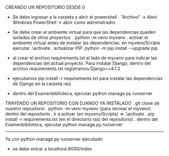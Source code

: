 CREANDO UN REPOSITORIO DESDE 0
- Se debe ingresar a la carpeta y abrir el powershell
    . "Archivo" -> Abrir Windows PowerShell -> abrir como administrador.
  
- Se debe crear el ambiente virtual para que las dependencias queden isoladas de otros proyectos:
		. python -m venv myvenv
		. activar el ambiente virtual antes de instalar las dependencias: en myvenv/Scripts ejecutar .\activate
		. actualizar PIP: python -m pip install --upgrade pip
  
-  al crear el archivo requirements.txt al lado de myvenv para indicar las dependencias del actual proyecto.
  Para instalar Django, dentro del archivo requirements.txt registramos Django==4.1.2

-  ejecutamos pip install -r requirements.txt para instalar las dependencias de Django en la carpeta raiz

- dentro del Examenbiblioteca, ejecutar python manage.py runserver


TRAYENDO UN REPOSITORIO CON DJANGO YA INSTALADO
  . git clone de nuestro repositorio
	. python -m venv myvenv (para recrear el myvenv) dentro del repositorio
	. ir a activar (en myvenv/Scripts) => .\activate
	. pip install -r requirements.txt (en el directorio raiz del repositorio)
	. dentro del Examenbiblioteca, ejecutar python manage.py runserver


 -------------------------------------------
 Ya con python manage.py runserver ejecutado
 - se debe entrar a localhost:8000/index
